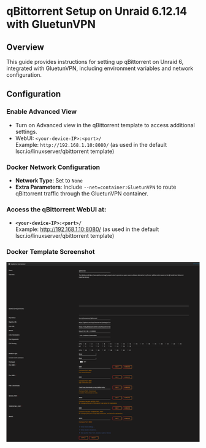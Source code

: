 # qBittorrent Setup on Unraid 6.12.14 with GluetunVPN

## Overview
This guide provides instructions for setting up qBittorrent on Unraid 6, integrated with GluetunVPN, including environment variables and network configuration.

## Configuration

### Enable Advanced View
- Turn on Advanced view in the qBittorrent template to access additional settings.
- WebUI: `<your-device-IP>:<port>/`    
  Example: `http://192.168.1.10:8080/` (as used in the default lscr.io/linuxserver/qbittorrent template)

### Docker Network Configuration
- **Network Type**: Set to `None`
- **Extra Parameters**: Include `--net=container:GluetunVPN` to route qBittorrent traffic through the GluetunVPN container.

### Access the qBittorrent WebUI at: 
- **`<your-device-IP>:<port>/`**    
  Example: http://192.168.1.10:8080/ (as used in the default lscr.io/linuxserver/qbittorrent template)

### Docker Template Screenshot
![Screenshot of the qBittorrent Docker template](https://github.com/RzrZrx/Gluetun-qBittorrent-Port-Updater-Script-For-unRAID/blob/main/Setup/img/qBittorrent_template.png)
